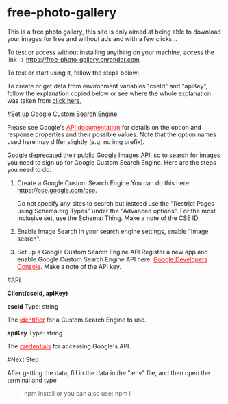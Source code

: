 # free-photo-gallery
This is a free photo gallery, this site is only aimed at being able to download your images for free and without ads and with a few clicks...

To test or access without installing anything on your machine, access the link -> https://free-photo-gallery.onrender.com

To test or start using it, follow the steps below:

To create or get data from environment variables "cseId" and "apiKey", follow the explanation copied below or see where the whole explanation was taken from <a href="https://www.npmjs.com/package/image-search-google" target="_blank">click here.</a>

#Set up Google Custom Search Engine

Please see Google's <a href="https://developers.google.com/custom-search/json-api/v1/reference/cse/list#parameters" target="_blank" style="color:red">API documentation</a> for details on the option and response properties and their possible values. Note that the option names used here may differ slightly (e.g. no img prefix).

Google deprecated their public Google Images API, so to search for images you need to sign up for Google Custom Search Engine. Here are the steps you need to do: 


1. Create a Google Custom Search Engine You can do this here: https://cse.google.com/cse.

    Do not specify any sites to search but instead use the "Restrict Pages using Schema.org Types" under the "Advanced options". For the most inclusive set, use the Schema: Thing. Make a note of the CSE ID.

2. Enable Image Search
In your search engine settings, enable "Image search".

3. Set up a Google Custom Search Engine API
Register a new app and enable Google Custom Search Engine API here: <a href="https://console.developers.google.com/" target="_blank" style="color:red">Google Developers Console</a>. Make a note of the API key.

#API

<strong>Client(cseId, apiKey)</strong>

<strong>cseId</strong>
Type: string

The <a href="https://developers.google.com/custom-search/json-api/v1/overview#prerequisites" target="_blank" style="color:red">identifier</a> for a Custom Search Engine to use.

<strong>apiKey</strong>
Type: string

The <a href="https://support.google.com/googleapi/answer/6158857?hl=en" target="_blank" style="color:red">credentials</a> for accessing Google's API.

#Next Step

After getting the data, fill in the data in the ".env" file, and then open the terminal and type

> npm install or you can also use: npm i